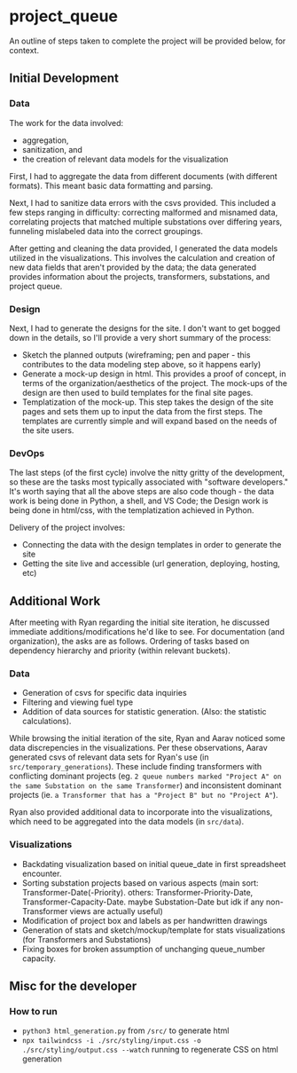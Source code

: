 # project_queue

An outline of steps taken to complete the project will be provided below, for context.

## Initial Development

### Data

The work for the data involved:
- aggregation,
- sanitization, and
- the creation of relevant data models for the visualization


First, I had to aggregate the data from different documents (with different formats). This meant basic data formatting and parsing.

Next, I had to sanitize data errors with the csvs provided. This included a few steps ranging in difficulty: correcting malformed and misnamed data, correlating projects that matched multiple substations over differing years, funneling mislabeled data into the correct groupings.

After getting and cleaning the data provided, I generated the data models utilized in the visualizations. This involves the calculation and creation of new data fields that aren't provided by the data; the data generated provides information about the projects, transformers, substations, and project queue.

### Design

Next, I had to generate the designs for the site. I don't want to get bogged down in the details, so I'll provide a very short summary of the process:
- Sketch the planned outputs (wireframing; pen and paper - this contributes to the data modeling step above, so it happens early)
- Generate a mock-up design in html. This provides a proof of concept, in terms of the organization/aesthetics of the project. The mock-ups of the design are then used to build templates for the final site pages.
- Templatization of the mock-up. This step takes the design of the site pages and sets them up to input the data from the first steps. The templates are currently simple and will expand based on the needs of the site users.

### DevOps

The last steps (of the first cycle) involve the nitty gritty of the development, so these are the tasks most typically associated with "software developers." It's worth saying that all the above steps are also code though - the data work is being done in Python, a shell, and VS Code; the Design work is being done in html/css, with the templatization achieved in Python.

Delivery of the project involves:
- Connecting the data with the design templates in order to generate the site
- Getting the site live and accessible (url generation, deploying, hosting, etc)

## Additional Work

After meeting with Ryan regarding the initial site iteration, he discussed immediate additions/modifications he'd like to see. For documentation (and organization), the asks are as follows. Ordering of tasks based on dependency hierarchy and priority (within relevant buckets).

### Data

- Generation of csvs for specific data inquiries
- Filtering and viewing fuel type
- Addition of data sources for statistic generation. (Also: the statistic calculations).

While browsing the initial iteration of the site, Ryan and Aarav noticed some data discrepencies in the visualizations. Per these observations, Aarav generated csvs of relevant data sets for Ryan's use (in `src/temporary_generations`). These include finding transformers with conflicting dominant projects (eg. `2 queue numbers marked "Project A" on the same Substation on the same Transformer`) and inconsistent dominant projects (ie. `a Transformer that has a "Project B" but no "Project A"`).

Ryan also provided additional data to incorporate into the visualizations, which need to be aggregated into the data models (in `src/data`).

### Visualizations

- Backdating visualization based on initial queue_date in first spreadsheet encounter.
- Sorting substation projects based on various aspects (main sort: Transformer-Date(-Priority). others: Transformer-Priority-Date, Transformer-Capacity-Date. maybe Substation-Date but idk if any non-Transformer views are actually useful)
- Modification of project box and labels as per handwritten drawings
- Generation of stats and sketch/mockup/template for stats visualizations (for Transformers and Substations)
- Fixing boxes for broken assumption of unchanging queue_number capacity.

## Misc for the developer

### How to run

- `python3 html_generation.py` from `/src/` to generate html
- `npx tailwindcss -i ./src/styling/input.css -o ./src/styling/output.css --watch` running to regenerate CSS on html generation
